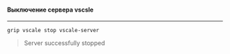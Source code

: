 #### Выключение сервера vscsle
***
```
grip vscale stop vscale-server
```
> Server successfully stopped